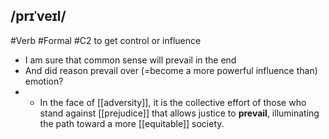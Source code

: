 ## /prɪˈveɪl/ 
#Verb  #Formal
#C2
to get control or influence

- I am sure that common sense will prevail in the end
- And did reason prevail over (=become a more powerful influence than) emotion? 
- - In the face of [[adversity]], it is the collective effort of those who stand against [[prejudice]] that allows justice to **prevail**, illuminating the path toward a more [[equitable]] society.
